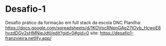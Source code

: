 # Desafio-1
Desafio prático da formação em full stack da escola DNC
Planilha: https://docs.google.com/spreadsheets/d/1KOVpcRNpnGAe27tOvb_HcwoE8hvzdDGy2sHMNieJdtI/edit?gid=0#gid=0
site: https://desafio1-franzvieira.netlify.app/
